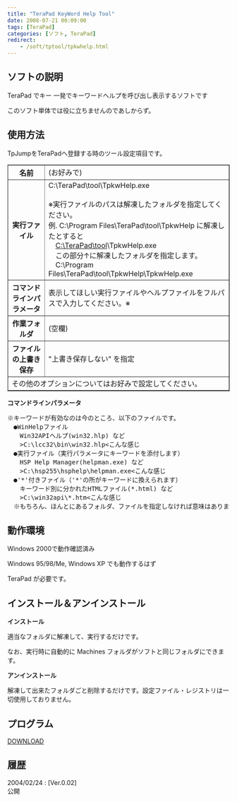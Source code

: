 ```yaml
---
title: "TeraPad KeyWord Help Tool"
date: 2008-07-21 00:09:00
tags: [TeraPad]
categories: [ソフト, TeraPad]
redirect:
    - /soft/tptool/tpkwhelp.html
---
```


## ソフトの説明

TeraPad でキー 一発でキーワードヘルプを呼び出し表示するソフトです
	  
このソフト単体では役に立ちませんのであしからず。 

## 使用方法

TpJumpをTeraPadへ登録する時のツール設定項目です。 

<table border="1" summary="設定項目"><tr>
<th>
名前
</th>
<td>
(お好みで)
</td>
</tr>
<tr>
<th>
実行ファイル
</th>
<td>
C:\TeraPad\tool\TpkwHelp.exe<br /><br /> ※実行ファイルのパスは解凍したフォルダを指定してください。<br /> 例. C:\Program Files\TeraPad\tool\TpkwHelp に解凍したとすると<br /> 　<span style="text-decoration: underline">C:\TeraPad\tool</span>\TpkwHelp.exe<br /> 　この部分↑に解凍したフォルダを指定します。<br /> 　C:\Program Files\TeraPad\tool\TpkwHelp\TpkwHelp.exe<br />
</td>
</tr>
<tr>
<th>
コマンドラインパラメータ
</th>
<td>
表示してほしい実行ファイルやヘルプファイルをフルパスで入力してください。※
</td>
</tr>
<tr>
<th>
作業フォルダ
</th>
<td>
(空欄)
</td>
</tr>
<tr>
<th>
ファイルの上書き保存
</th>
<td>
"上書き保存しない" を指定
</td>
</tr>
<tr>
<td colspan="2">
その他のオプションについてはお好みで設定してください。
</td>
</tr>
</table>

**コマンドラインパラメータ** 

<pre>※キーワードが有効なのは今のところ、以下のファイルです。
　●WinHelpファイル
　　Win32APIヘルプ(win32.hlp) など
　　&gt;C:\lcc32\bin\win32.hlp&lt;こんな感じ
　●実行ファイル（実行パラメータにキーワードを添付します）
　　HSP Help Manager(helpman.exe) など
　　&gt;C:\hsp255\hsphelp\helpman.exe&lt;こんな感じ
　●'*'付きファイル（'*'の所がキーワードに換えられます）
　　キーワード別に分かれたHTMLファイル(*.html) など
　　&gt;C:\win32api\*.htm&lt;こんな感じ
　※もちろん、ほんとにあるフォルダ、ファイルを指定しなければ意味はありません。
</pre>

## 動作環境

Windows 2000で動作確認済み
	  
Windows 95/98/Me, Windows XP でも動作するはず
	  
TeraPad が必要です。 

## インストール＆アンインストール

**インストール**
	  
適当なフォルダに解凍して、実行するだけです。
	  
なお、実行時に自動的に Machines フォルダがソフトと同じフォルダにできます。 

**アンインストール**
	  
解凍して出来たフォルダごと削除するだけです。設定ファイル・レジストリは一切使用しておりません。 

## プログラム

[DOWNLOAD][1]
  


 [1]: /files/tpkwh002.lzh "tpkwh002.lzh"

## 履歴

2004/02/24
: [Ver.0.02]<br />公開
